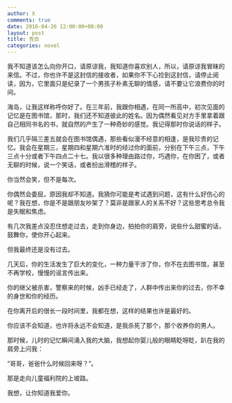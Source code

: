 ```yaml
---
author: X
comments: true
date: 2016-04-26 12:00:00+00:00
layout: post
title: 告白
categories: novel
---
```


我不知道该怎么向你开口，请原谅我，我知道你喜欢别人，所以，请原谅我冒昧的来信。不过，你也许不是这封信的接收者，如果你不下心捡到这封信，请停止阅读，因为，它里面只是纪录了一个男孩子朴素无聊的情感，请不要让它浪费你的时间。

海岛，让我这样称呼你好了。在三年前，我跟你相遇，在同一所高中，初次见面的记忆是在图书馆，那时，我们还不知道彼此的姓名。因为偶然看见对方手里拿着跟自己相同书名的书，就自然的产生了一种奇妙的感觉。我记得那时你说话的样子。

我们几乎隔三差五就会在图书馆偶遇，那些看似漫不经意的相逢，是我珍贵的记忆。我会在星期三，星期四和星期六准时的经过你的面前，分别在下午三点，下午三点十分或者下午四点二十七。我以很多种理由路过你，巧遇你，在你困了，或者无聊的时候，说一个笑话，或者扮出滑稽的样子。

你当然会笑，但不是每次。

你偶然会委屈，原因我却不知道。我猜你可能是考试遇到问题，这有什么好伤心的呢？我在想，你是不是跟朋友吵架了？莫非是跟家人的关系不好？这些思考总令我是失眠和焦虑。

有几次我差点没忍住想走过去，走到你身边，拍拍你的肩旁，说些什么甜蜜的话，鼓舞你，使你开心起来。

但我最终还是没有过去。

几天后，你的生活发生了巨大的变化，一种力量干涉了你，你不在去图书馆，甚至不再学校，慢慢的谣言传出来。

你的继父被杀害，警察来的时候，凶手已经走了，人群中传出来你的过去，你不幸的身世和你的经历。

在你离开后的很长一段时间里，我都在想，这样的结果也许是最好的。

你应该不会知道，也许将永远不会知道，是我杀死了那个，那个收养你的男人。

那时候，儿时的记忆瞬间涌入我的大脑，我想起你婴儿般的眼睛眨呀眨，趴在我的肩旁上问我：

“哥哥，爸爸什么时候回来呀？”。

那是走向儿童福利院的上坡路。

我想，让你知道我爱你。
